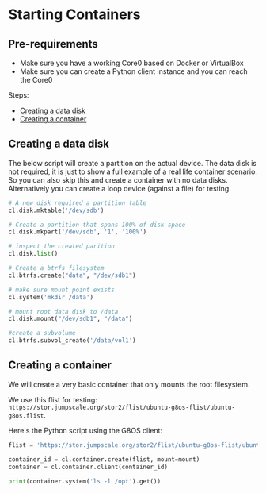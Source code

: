 # Starting Containers

## Pre-requirements

- Make sure you have a working Core0 based on Docker or VirtualBox
- Make sure you can create a Python client instance and you can reach the Core0

Steps:

- [Creating a data disk](#create-datadisk)
- [Creating a container](#create-container)


<a id="create-datadisk"></a>
## Creating a data disk

The below script will create a partition on the actual device. The data disk is not required, it is just to show a full example of a real life container scenario. So you can also skip this and create a container with no data disks. Alternatively you can create a loop device (against a file) for testing.

```python
# A new disk required a partition table
cl.disk.mktable('/dev/sdb')

# Create a partition that spans 100% of disk space
cl.disk.mkpart('/dev/sdb', '1', '100%')

# inspect the created parition
cl.disk.list()

# Create a btrfs filesystem
cl.btrfs.create("data", "/dev/sdb1")

# make sure mount point exists
cl.system('mkdir /data')

# mount root data disk to /data
cl.disk.mount("/dev/sdb1", "/data")

#create a subvolume
cl.btrfs.subvol_create('/data/vol1')
```

<a id="create-container"></a>
## Creating a container

We will create a very basic container that only mounts the root filesystem.

We use this flist for testing: `https://stor.jumpscale.org/stor2/flist/ubuntu-g8os-flist/ubuntu-g8os.flist`.

Here's the Python script using the G8OS client:

```python
flist = 'https://stor.jumpscale.org/stor2/flist/ubuntu-g8os-flist/ubuntu-g8os.flist'

container_id = cl.container.create(flist, mount=mount)
container = cl.container.client(container_id)

print(container.system('ls -l /opt').get())
```
